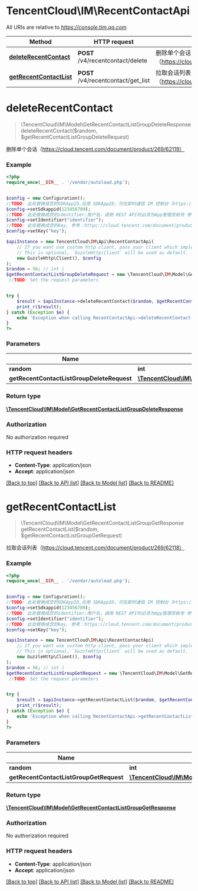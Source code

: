 # TencentCloud\IM\RecentContactApi

All URIs are relative to *https://console.tim.qq.com*

Method | HTTP request | Description
------------- | ------------- | -------------
[**deleteRecentContact**](RecentContactApi.md#deleteRecentContact) | **POST** /v4/recentcontact/delete | 删除单个会话（https://cloud.tencent.com/document/product/269/62119）
[**getRecentContactList**](RecentContactApi.md#getRecentContactList) | **POST** /v4/recentcontact/get_list | 拉取会话列表（https://cloud.tencent.com/document/product/269/62118）


# **deleteRecentContact**
> \TencentCloud\IM\Model\GetRecentContactListGroupDeleteResponse deleteRecentContact($random, $getRecentContactListGroupDeleteRequest)

删除单个会话（https://cloud.tencent.com/document/product/269/62119）

### Example
```php
<?php
require_once(__DIR__ . '/vendor/autoload.php');


$config = new Configuration();
//TODO: 此处替换成您的SDKAppID,应用 SDKAppID，可在即时通信 IM 控制台（https://console.cloud.tencent.com/im） 的应用卡片中获取。
$config->setSdkappid(123456789);
//TODO: 此处替换成您的identifier;用户名，调用 REST API时必须为App管理员帐号 参考:https://cloud.tencent.com/document/product/269/31999#app-.E7.AE.A1.E7.90.86.E5.91.98
$config->setIdentifier("identifier");
//TODO: 此处替换成您的key, 参考：https://cloud.tencent.com/document/product/269/32688#getkey
$config->setKey("key");

$apiInstance = new TencentCloud\IM\Api\RecentContactApi(
    // If you want use custom http client, pass your client which implements `GuzzleHttp\ClientInterface`.
    // This is optional, `GuzzleHttp\Client` will be used as default.
    new GuzzleHttp\Client(), $config
);
$random = 56; // int | 
$getRecentContactListGroupDeleteRequest = new \TencentCloud\IM\Model\GetRecentContactListGroupDeleteRequest(); // \TencentCloud\IM\Model\GetRecentContactListGroupDeleteRequest | 
 //TODO: Set the request parameters


try {
    $result = $apiInstance->deleteRecentContact($random, $getRecentContactListGroupDeleteRequest);
    print_r($result);
} catch (Exception $e) {
    echo 'Exception when calling RecentContactApi->deleteRecentContact: ', $e->getMessage(), PHP_EOL;
}
?>
```

### Parameters

Name | Type | Description  | Notes
------------- | ------------- | ------------- | -------------
 **random** | **int**|  |
 **getRecentContactListGroupDeleteRequest** | [**\TencentCloud\IM\Model\GetRecentContactListGroupDeleteRequest**](../Model/GetRecentContactListGroupDeleteRequest.md)|  | [optional]

### Return type

[**\TencentCloud\IM\Model\GetRecentContactListGroupDeleteResponse**](../Model/GetRecentContactListGroupDeleteResponse.md)

### Authorization

No authorization required

### HTTP request headers

 - **Content-Type**: application/json
 - **Accept**: application/json

[[Back to top]](#) [[Back to API list]](../../README.md#documentation-for-api-endpoints) [[Back to Model list]](../../README.md#documentation-for-models) [[Back to README]](../../README.md)

# **getRecentContactList**
> \TencentCloud\IM\Model\GetRecentContactListGroupGetResponse getRecentContactList($random, $getRecentContactListGroupGetRequest)

拉取会话列表（https://cloud.tencent.com/document/product/269/62118）

### Example
```php
<?php
require_once(__DIR__ . '/vendor/autoload.php');


$config = new Configuration();
//TODO: 此处替换成您的SDKAppID,应用 SDKAppID，可在即时通信 IM 控制台（https://console.cloud.tencent.com/im） 的应用卡片中获取。
$config->setSdkappid(123456789);
//TODO: 此处替换成您的identifier;用户名，调用 REST API时必须为App管理员帐号 参考:https://cloud.tencent.com/document/product/269/31999#app-.E7.AE.A1.E7.90.86.E5.91.98
$config->setIdentifier("identifier");
//TODO: 此处替换成您的key, 参考：https://cloud.tencent.com/document/product/269/32688#getkey
$config->setKey("key");

$apiInstance = new TencentCloud\IM\Api\RecentContactApi(
    // If you want use custom http client, pass your client which implements `GuzzleHttp\ClientInterface`.
    // This is optional, `GuzzleHttp\Client` will be used as default.
    new GuzzleHttp\Client(), $config
);
$random = 56; // int | 
$getRecentContactListGroupGetRequest = new \TencentCloud\IM\Model\GetRecentContactListGroupGetRequest(); // \TencentCloud\IM\Model\GetRecentContactListGroupGetRequest | 
 //TODO: Set the request parameters


try {
    $result = $apiInstance->getRecentContactList($random, $getRecentContactListGroupGetRequest);
    print_r($result);
} catch (Exception $e) {
    echo 'Exception when calling RecentContactApi->getRecentContactList: ', $e->getMessage(), PHP_EOL;
}
?>
```

### Parameters

Name | Type | Description  | Notes
------------- | ------------- | ------------- | -------------
 **random** | **int**|  |
 **getRecentContactListGroupGetRequest** | [**\TencentCloud\IM\Model\GetRecentContactListGroupGetRequest**](../Model/GetRecentContactListGroupGetRequest.md)|  | [optional]

### Return type

[**\TencentCloud\IM\Model\GetRecentContactListGroupGetResponse**](../Model/GetRecentContactListGroupGetResponse.md)

### Authorization

No authorization required

### HTTP request headers

 - **Content-Type**: application/json
 - **Accept**: application/json

[[Back to top]](#) [[Back to API list]](../../README.md#documentation-for-api-endpoints) [[Back to Model list]](../../README.md#documentation-for-models) [[Back to README]](../../README.md)

